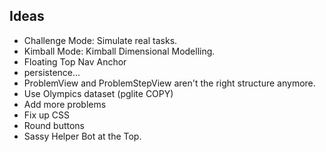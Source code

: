 ## Ideas

- Challenge Mode: Simulate real tasks.
- Kimball Mode: Kimball Dimensional Modelling.
- Floating Top Nav Anchor
- persistence...
- ProblemView and ProblemStepView aren't the right structure anymore.
- Use Olympics dataset (pglite COPY)
- Add more problems
- Fix up CSS
- Round buttons
- Sassy Helper Bot at the Top.